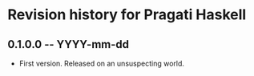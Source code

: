 # Revision history for Pragati Haskell

## 0.1.0.0 -- YYYY-mm-dd

* First version. Released on an unsuspecting world.
